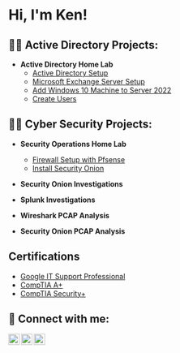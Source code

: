 <h1>Hi, I'm Ken! </h1>

<h2>👨‍💻 Active Directory Projects:</h2>

- <b>Active Directory Home Lab</b>
  - [Active Directory Setup](https://github.com/homeok/Active-Directory-Setup.git)
  - [Microsoft Exchange Server Setup](https://github.com/homeok/ExchangeServer2019.git)
  - [Add Windows 10 Machine to Server 2022](https://github.com/homeok/Add-Computer-to-Domain.git)
  - [Create Users](https://github.com/homeok/Create-Users.git)

<h2>👨‍💻 Cyber Security Projects:</h2>

- <b>Security Operations Home Lab</b>
  - [Firewall Setup with Pfsense](https://github.com/homeok/Firewall-Setup-with-PfSense.git)
  - [Install Security Onion](https://github.com/homeok/Install-Security-Onion.git)


- <b>Security Onion Investigations</b>


- <b>Splunk Investigations</b>


- <b>Wireshark PCAP Analysis</b>


- <b>Security Onion PCAP Analysis</b>


<h2>Certifications</h2>

- [Google IT Support Professional](https://www.coursera.org/account/accomplishments/specialization/certificate/YR95TXNK5NW5)
- [CompTIA A+](https://www.credly.com/badges/bd79759e-159c-423b-9b5a-44907d5030d1/public_url)
- [CompTIA Security+](https://www.credly.com/badges/da024e51-9ba5-4f45-a9ac-6cf369664d34/public_url)

<h2> 🤳 Connect with me:</h2>


[<img align="left" alt="KenHolmes | Twitter" width="22px" src="https://cdn.jsdelivr.net/npm/simple-icons@v3/icons/twitter.svg" />][twitter]
[<img align="left" alt="KenHolmes | LinkedIn" width="22px" src="https://cdn.jsdelivr.net/npm/simple-icons@v3/icons/linkedin.svg" />][linkedin]
[<img align="left" alt="KenHolmes | Instagram" width="22px" src="https://cdn.jsdelivr.net/npm/simple-icons@v3/icons/instagram.svg" />][instagram]

[twitter]: https://twitter.com/homeok4
[instagram]: https://www.instagram.com/homeokjr/
[linkedin]: https://www.linkedin.com/in/ken-holmes-1131831b9/

<!--
**joshmadakor1/joshmadakor1** is a ✨ _special_ ✨ repository because its `README.md` (this file) appears on your GitHub profile.

Here are some ideas to get you started:

- 🔭 I’m currently working on ...
- 🌱 I’m currently learning ...
- 👯 I’m looking to collaborate on ...
- 🤔 I’m looking for help with ...
- 💬 Ask me about ...
- 📫 How to reach me: ...
- 😄 Pronouns: ...
- ⚡ Fun fact: ...
-->
